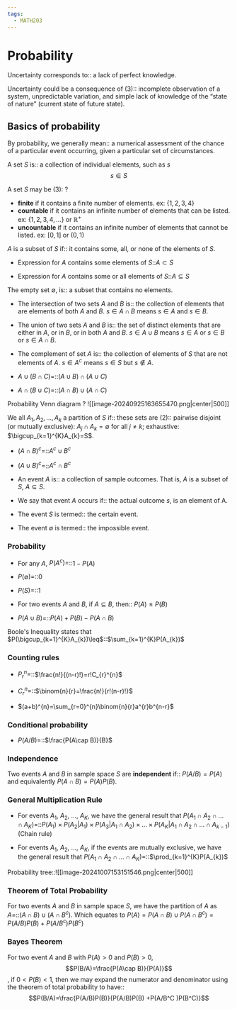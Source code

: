 ```yaml
---
tags:
  - MATH203
---
```

# Probability

Uncertainty corresponds to:: a lack of perfect knowledge.
<!--SR:!2025-01-08,59,230-->
Uncertainty could be a consequence of (3):: incomplete observation of a system, unpredictable variation, and simple lack of knowledge of the “state of nature” (current state of future state).
<!--SR:!2025-01-10,37,150-->

## Basics of probability

By probability, we generally mean:: a numerical assessment of the chance of a particular event occurring, given a particular set of circumstances.
<!--SR:!2025-01-05,34,150-->

A set $S$ is:: a collection of individual elements, such as $s$ $$s\in S$$
<!--SR:!2025-02-20,77,210-->

A set $S$ may be (3):
?
- **finite** if it contains a finite number of elements. ex: $\{1,2,3,4\}$
- **countable** if it contains an infinite number of elements that can be listed. ex: $\{1,2,3,4,\dots\}$ or $\mathbb{R}^+$
- **uncountable** if it contains an infinite number of elements that cannot be listed. ex: $[0,1]$ or $(0,1)$
<!--SR:!2024-12-27,38,190-->

$A$ is a subset of $S$ if:: it contains some, all, or none of the elements of $S$.
<!--SR:!2024-12-17,50,250-->
- Expression for $A$ contains some elements of $S$::$A\subset S$
<!--SR:!2025-02-19,95,270-->
- Expression for $A$ contains some or all elements of $S$::$A\subseteq S$
<!--SR:!2024-12-15,49,250-->

The empty set $\emptyset$, is:: a subset that contains no elements.
<!--SR:!2025-02-01,83,270-->

- The intersection of two sets $A$ and $B$ is:: the collection of elements that are elements of both $A$ and $B$. $s\in A\cap B$ means $s\in A$ and $s\in B$.
<!--SR:!2024-12-11,47,250-->
- The union of two sets $A$ and $B$ is:: the set of distinct elements that are either in $A$, or in $B$, or in both $A$ and $B$. $s\in A\cup B$ means $s\in A$ or $s\in B$ or $s\in A\cap B$.
<!--SR:!2024-12-11,46,250-->
- The complement of set $A$ is:: the collection of elements of $S$ that are not elements of $A$. $s\in A^{c}$ means $s\in S$ but $s\notin A$.
<!--SR:!2025-01-08,69,270-->

- $A\cup(B\cap C)=$::$(A\cup B)\cap(A\cup C)$
<!--SR:!2025-02-17,86,250-->
- $A\cap(B\cup C)=$::$(A\cap B)\cup(A\cap C)$
<!--SR:!2025-03-26,109,250-->

Probability Venn diagram
?
![[image-20240925163655470.png|center|500]]
<!--SR:!2025-03-02,94,250-->

We all $A_{1},A_{2},\dots,A_{k}$ a partition of $S$ if:: these sets are (2):: pairwise disjoint (or mutually exclusive): $A_{j}\cap A_{k}=\emptyset$ for all $j\neq k$; exhaustive: $\bigcup_{k=1}^{K}A_{k}=S$.
<!--SR:!2024-12-30,59,250-->

- $(A\cap B)^{c}=$::$A^{c}\cup B^{c}$
<!--SR:!2025-01-09,69,270-->
- $(A\cup B)^{c}=$::$A^{c}\cap B^{c}$
<!--SR:!2025-01-30,74,250-->


- An event $A$ is:: a collection of sample outcomes. That is, $A$ is a subset of $S$, $A\subseteq S$.
<!--SR:!2025-01-19,47,170-->
- We say that event $A$ occurs if:: the actual outcome $s$, is an element of A.
<!--SR:!2025-01-18,43,150-->
- The event $S$ is termed:: the certain event.
<!--SR:!2024-12-22,54,250-->
- The event $\emptyset$ is termed:: the impossible event.
<!--SR:!2025-01-28,80,270-->

### Probability

- For any $A$, $P(A^{c})=$::$1-P(A)$
<!--SR:!2025-02-17,94,270-->
- $P(\emptyset)=$::$0$
<!--SR:!2024-12-20,66,310-->
- $P(S)=$::$1$
<!--SR:!2024-12-26,71,310-->
- For two events $A$ and $B$, if $A\subseteq B$, then:: $P(A)\leq P(B)$
<!--SR:!2025-02-21,89,250-->
- $P(A\cup B)=$::$P(A)+P(B)-P(A\cap B)$
<!--SR:!2025-02-04,85,270-->

Boole's Inequality states that $P(\bigcup_{k=1}^{K}A_{k})\leq$::$\sum_{k=1}^{K}P(A_{k})$
<!--SR:!2024-12-22,16,183-->

### Counting rules

- $P_{r}^{n}=$::$\frac{n!}{(n-r)!}=r!C_{r}^{n}$
<!--SR:!2025-02-18,79,241-->
- $C_{r}^{n}=$::$\binom{n}{r}=\frac{n!}{r!(n-r)!}$
<!--SR:!2025-02-06,71,241-->
- $(a+b)^{n}=\sum_{r=0}^{n}\binom{n}{r}a^{r}b^{n-r}$

### Conditional probability
- $P(A/B)=$::$\frac{P(A\cap B)}{B}$
<!--SR:!2025-02-09,71,239-->

### Independence
Two events $A$ and $B$ in sample space $S$ are **independent** if:: $P(A/B)=P(A)$ and equivalently $P(A\cap B)=P(A)P(B)$.
<!--SR:!2024-12-13,13,181-->

### General Multiplication Rule
- For events $A_{1}$, $A_{2}$, $\dots$, $A_{K}$, we have the general result that $P(A_{1}\cap A_{2}\cap \dots\cap A_{K})=$::$P(A_{1})\times P(A_{2}|A_{1})\times P(A_{3}|A_{1}\cap A_{2})\times \dots \times P(A_{K}|A_{1}\cap A_{2} \cap \dots \cap A_{k-1})$ (Chain rule)
<!--SR:!2024-12-07,14,130-->
- For events $A_{1}$, $A_{2}$, $\dots$, $A_{K}$, if the events are mutually exclusive, we have the general result that $P(A_{1}\cap A_{2}\cap \dots\cap A_{K})=$::$\prod_{k=1}^{K}P(A_{k})$
<!--SR:!2024-12-27,40,201-->

Probability tree::![[image-20241007153151546.png|center|500]]
<!--SR:!2025-02-20,79,241-->

### Theorem of Total Probability

For two events $A$ and $B$ in sample space $S$, we have the partition of $A$ as $A=$::$(A\cap B)\cup (A\cap B^{c})$. Which equates to $P(A)=P(A\cap B)\cup P(A\cap B^{c})=P(A/B)P(B)+P(A/B^{c})P(B^{c})$
<!--SR:!2024-12-14,19,181-->

### Bayes Theorem
For  two event $A$ and $B$ with $P(A)>0$ and $P(B)>0$, $$P(B/A)=\frac{P(A\cap B)}{P(A)}$$, if $0<P(B)<1$, then we may expand the numerator and denominator using the theorem of total probability to have::$$P(B/A)=\frac{P(A/B)P(B)}{P(A/B)P(B) +P(A/B^C )P(B^C)}$$
<!--SR:!2024-12-16,20,201-->
